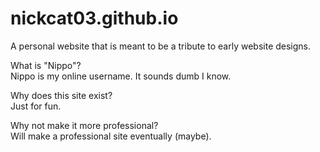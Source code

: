 # nickcat03.github.io
A personal website that is meant to be a tribute to early website designs.

What is "Nippo"?  
Nippo is my online username. It sounds dumb I know.

Why does this site exist?  
Just for fun.

Why not make it more professional?  
Will make a professional site eventually (maybe).
